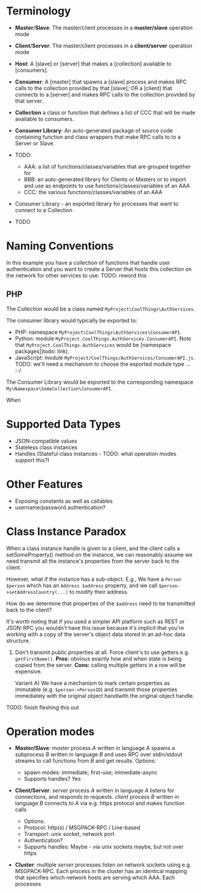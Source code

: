 # Terminology

* **Master**/**Slave**: The master/client processes in a **master/slave** operation mode
* **Client**/**Server**: The master/client processes in a **client/server** operation mode
* **Host**: A [slave] or [server] that makes a [collection] available to [consumers].
* **Consumer**: A [master] that spawns a [slave] process and makes RPC calls to the collection
  provided by that [slave]; OR
  a [client] that connects to a [server] and makes RPC calls to the collection provided by that
  server.
* **Collection** a class or function that defines a list of CCC that will be made available to
  consumers.
* **Consumer Library**: An auto-generated package of source code containing function and class
  wrappers that make RPC calls to to a Server or Slave.

* TODO:
  * AAA: a list of functions/classes/variables that are grouped together for 
  * BBB: an auto-generated library for Clients or Masters or to import and use as endpoints to use functions/classes/variables of an AAA
  * CCC: the various functions/classes/variables of an AAA
* Consumer Library - an exported library for processes that want to connect to a Collection
* TODO


# Naming Conventions

In this example you have a collection of functions that handle user authentication and you want to
create a Server that hosts this collection on the network for other services to use.
TODO: reword this

## PHP

The Collection would be a class named `MyProject\CoolThings\AuthServices`.

The consumer library would typically be exported to:

* PHP: namespace `MyProject\CoolThings\AuthServices\ConsumerAPI`.
* Python: module `MyProject.CoolThings.AuthServices.ConsumerAPI`. Note that
  `MyProject.CoolThings.AuthServices` would be [namespace packages](todo: link).
* JavaScript: module `MyProject/CoolThings/AuthServices/ConsumerAPI.js`.
  TODO: we'll need a mechanism to choose the exported module type ... :-/

The Consumer Library would be exported to the corresponding namespace `My\Namespace\SomeCollection\ConsumerAPI`.

When




# Supported Data Types

* JSON-compatible values
* Stateless class instances
* Handles (Stateful class instances - TODO: what operation modes support this?)


# Other Features

* Exposing constants as well as callables
* username/password authentication?

# Class Instance Paradox

When a class instance handle is given to a client, and the client calls a
setSomeProperty() method on the instance, we can reasonably assume we need
transmit all the instance's properties from the server back to the client.

However, what if the instance has a sub-object. E.g., We have a `Person $person` which has an
`Address $address` property, and we call `$person->setAddressCountry(...)` to modify their
address.

How do we determine that properties of the `$address` need to be transmitted back to the client?

It's worth noting that if you used a simpler API platform such as REST or JSON-RPC you wouldn't
have this issue because it's implicit that you're working with a copy of the server's object data
stored in an ad-hoc data structure.

1) Don't transmit public properties at all. Force client's to use getters e.g.  `getFirstName()`.
   **Pros:** obvious exactly how and when state is being copied from the server.
   **Cons:** calling multiple getters in a row will be expensive.

   Variant A) We have a mechanism to mark certain properties as immutable (e.g.
   `$person->PersonID`) and transmit those properties immediately with the original object
   handlwith the original object handle.

TODO: finish fleshing this out



# Operation modes

- **Master/Slave**: _master_ process _A_ written in language _A_ spawns a
  subprocess _B_ written in language _B_ and uses RPC over stdin/stdout streams to
  call functions from _B_ and get results.
  Options:
  - spawn modes: immediate; first-use; immediate-async
  - Supports handles? Yes

- **Client/Server**: _server_ process _A_ written in language _A_ listens for
  connections, and responds to requests. _client_ process _B_ written in
  language _B_ connects to _A_ via e.g. https protocol and makes function calls
  - Options:
  - Protocol: http(s) / MSGPACK-RPC / Line-based
  - Transport: unix socket, network port
  - Authentication?
  - Supports handles: Maybe - via unix sockets maybe, but not over https

- **Cluster**: multiple _server_ processes listen on network sockets using e.g.
  MSGPACK-RPC. Each process in the cluster has an identical mapping that
  specifies which network hosts are serving which AAA. Each processes

